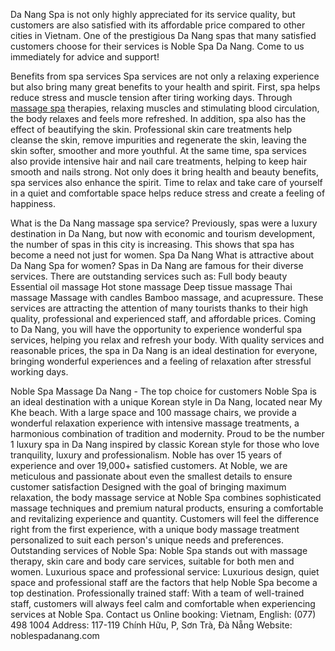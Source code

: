 Da Nang Spa is not only highly appreciated for its service quality, but customers are also satisfied with its affordable price compared to other cities in Vietnam. 
One of the prestigious Da Nang spas that many satisfied customers choose for their services is Noble Spa Da Nang. Come to us immediately for advice and support!

Benefits from spa services
Spa services are not only a relaxing experience but also bring many great benefits to your health and spirit. First, spa helps reduce stress and muscle tension after tiring working days. Through [massage spa](https://noblespadanang.com/top-12-best-massage-spa-da-nang-vietnam/) therapies, relaxing muscles and stimulating blood circulation, the body relaxes and feels more refreshed.
In addition, spa also has the effect of beautifying the skin. Professional skin care treatments help cleanse the skin, remove impurities and regenerate the skin, leaving the skin softer, smoother and more youthful. At the same time, spa services also provide intensive hair and nail care treatments, helping to keep hair smooth and nails strong.
Not only does it bring health and beauty benefits, spa services also enhance the spirit. Time to relax and take care of yourself in a quiet and comfortable space helps reduce stress and create a feeling of happiness.

What is the Da Nang massage spa service?
Previously, spas were a luxury destination in Da Nang, but now with economic and tourism development, the number of spas in this city is increasing. This shows that spa has become a need not just for women.
Spa Da Nang
What is attractive about Da Nang Spa for women?
Spas in Da Nang are famous for their diverse services. There are outstanding services such as:
Full body beauty
Essential oil massage
Hot stone massage
Deep tissue massage
Thai massage
Massage with candles
Bamboo massage, and acupressure.
These services are attracting the attention of many tourists thanks to their high quality, professional and experienced staff, and affordable prices.
Coming to Da Nang, you will have the opportunity to experience wonderful spa services, helping you relax and refresh your body.
With quality services and reasonable prices, the spa in Da Nang is an ideal destination for everyone, bringing wonderful experiences and a feeling of relaxation after stressful working days.

Noble Spa Massage Da Nang - The top choice for customers
Noble Spa is an ideal destination with a unique Korean style in Da Nang, located near My Khe beach. With a large space and 100 massage chairs, we provide a wonderful relaxation experience with intensive massage treatments, a harmonious combination of tradition and modernity.
Proud to be the number 1 luxury spa in Da Nang inspired by classic Korean style for those who love tranquility, luxury and professionalism. Noble has over 15 years of experience and over 19,000+ satisfied customers. At Noble, we are meticulous and passionate about even the smallest details to ensure customer satisfaction
Designed with the goal of bringing maximum relaxation, the body massage service at Noble Spa combines sophisticated massage techniques and premium natural products, ensuring a comfortable and revitalizing experience and quantity. 
Customers will feel the difference right from the first experience, with a unique body massage treatment personalized to suit each person's unique needs and preferences.
Outstanding services of Noble Spa: Noble Spa stands out with massage therapy, skin care and body care services, suitable for both men and women.
Luxurious space and professional service: Luxurious design, quiet space and professional staff are the factors that help Noble Spa become a top destination.
Professionally trained staff: With a team of well-trained staff, customers will always feel calm and comfortable when experiencing services at Noble Spa.
Contact us
Online booking:
Vietnam, English: (077) 498 1004
Address: 117-119 Chính Hữu, P, Sơn Trà, Đà Nẵng
Website: noblespadanang.com

